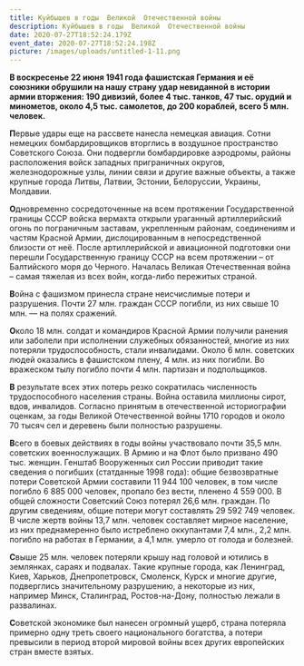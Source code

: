 ```yaml
---
title: Куйбышев в годы  Великой  Отечественной войны
description: Куйбышев в годы  Великой  Отечественной войны
date: 2020-07-27T18:52:24.179Z
event_date: 2020-07-27T18:52:24.198Z
picture: /images/uploads/untitled-1-11.png
---
```

**В воскресенье 22 июня 1941 года фашистская Германия и её союзники обрушили на нашу страну удар невиданной в истории армии вторжения: 190 дивизий, более 4 тыс. танков, 47 тыс. орудий и минометов, около 4,5 тыс. самолетов, до 200 кораблей, всего 5 млн. человек.**

**П**ервые удары еще на рассвете нанесла немецкая авиация. Сотни немецких бомбардировщиков вторглись в воздушное пространство Советского Союза. Они подвергли бомбардировке аэродромы, районы расположения войск западных приграничных округов, железнодорожные узлы, линии связи и другие важные объекты, а также крупные города Литвы, Латвии, Эстонии, Белоруссии, Украины, Молдавии.

**О**дновременно сосредоточенные на всем протяжении Государственной границы СССР войска вермахта открыли ураганный артиллерийский огонь по пограничным заставам, укрепленным районам, соединениям и частям Красной Армии, дислоцированным в непосредственной близости от неё. После артиллерийской и авиационной подготовки они перешли Государственную границу СССР на всем протяжении – от Балтийского моря до Черного. Началась Великая Отечественная война – самая тяжелая из всех войн, когда-либо пережитых страной.

**В**ойна с фашизмом принесла стране неисчислимые потери и разрушения. Почти 27 млн. граждан СССР погибли, из них свыше 10 млн. — на полях сражений.

**О**коло 18 млн. солдат и командиров Красной Армии получили ранения или заболели при исполнении служебных обязанностей, многие из них потеряли трудоспособность, стали инвалидами. Около 6 млн. советских людей оказались в фашистском плену, 4 млн. из них погибли. Во вражеском тылу погибло почти 4 млн. партизан и подпольщиков.

**В** результате всех этих потерь резко сократилась численность трудоспособного населения страны. Война оставила миллионы сирот, вдов, инвалидов. Согласно принятым в отечественной историографии оценкам, за годы Великой Отечественной войны 1710 городов и около 70 тысяч сел и деревень были полностью разрушены.

**В**сего в боевых действиях в годы войны участвовало почти 35,5 млн. советских военнослужащих. В Армию и на Флот было призвано 490 тыс. женщин. Генштаб Вооруженных сил России приводит такие сведения о погибших (статданные 1998 года): общие безвозвратные потери Советской Армии составили 11 944 100 человек, в том числе погибло 6 885 000 человек, пропало без вести, пленено 4 559 000. В общей сложности Советский Союз потерял 26,6 млн. граждан. По другим сведениям, общие потери могут составлять 29 592 749 человек. В числе жертв войны 13,7 млн. человек составляет мирное население, из них преднамеренно было истреблено оккупантами 7,4 млн., 2,2 млн. погибло на работах в Германии, а 4,1 млн. умерло от голода и болезней.

**С**выше 25 млн. человек потеряли крышу над головой и ютились в землянках, сараях и подвалах. Такие крупные города, как Ленинград, Киев, Харьков, Днепропетровск, Смоленск, Курск и многие другие, подверглись значительному разрушению, а некоторые из них, например Минск, Сталинград, Ростов-на-Дону, полностью лежали в развалинах.

**С**оветской экономике был нанесен огромный ущерб, страна потеряла примерно одну треть своего национального богатства, а потери превысили в период второй мировой войны всех других европейских стран вместе взятых.